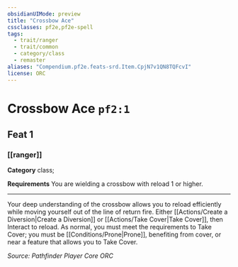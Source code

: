 ```yaml
---
obsidianUIMode: preview
title: "Crossbow Ace"
cssclasses: pf2e,pf2e-spell
tags:
  - trait/ranger
  - trait/common
  - category/class
  - remaster
aliases: "Compendium.pf2e.feats-srd.Item.CpjN7v1QN8TQFcvI"
license: ORC
---
```

# Crossbow Ace `pf2:1`
## Feat 1
### [[ranger]]

**Category** class; 




**Requirements** You are wielding a crossbow with reload 1 or higher.

* * *

Your deep understanding of the crossbow allows you to reload efficiently while moving yourself out of the line of return fire. Either [[Actions/Create a Diversion|Create a Diversion]] or [[Actions/Take Cover|Take Cover]], then Interact to reload. As normal, you must meet the requirements to Take Cover; you must be [[Conditions/Prone|Prone]], benefiting from cover, or near a feature that allows you to Take Cover.

*Source: Pathfinder Player Core*
*ORC*